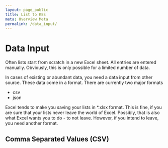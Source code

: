 ```yaml
---
layout: page_public
title: List to K8s
meta: Overview Meta
permalink: /data_input/
---
```



# Data Input

Often lists start from scratch in a new Excel sheet. All entries are entered manually.
Obviously, this is only possible for a limited number of data.

In cases of existing or abundant data, you need a data input from other source. These data come in a format. There are currently two major formats
- csv
- json

Excel tends to make you saving your lists in *.xlsx format. This is fine, if you are sure that your lists never leave the world of Excel. Possibly, that is also what Excel wants you to do - to not leave. However, if you intend to leave, you need another format.

## Comma Separated Values (CSV)






